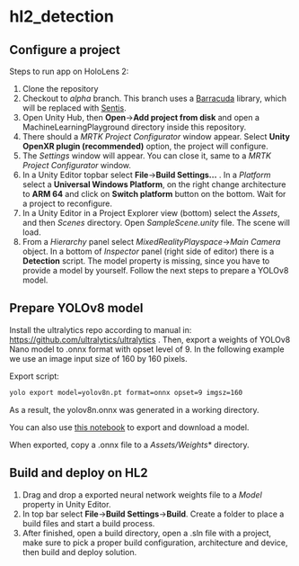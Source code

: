 # hl2_detection

## Configure a project

Steps to run app on HoloLens 2:
1. Clone the repository
2. Checkout to *alpha* branch. This branch uses a [Barracuda](https://docs.unity3d.com/Packages/com.unity.barracuda@3.0/manual/index.html) library, which will be replaced with [Sentis](https://docs.unity3d.com/Packages/com.unity.sentis@1.2/manual/index.html).
3. Open Unity Hub, then **Open**->**Add project from disk** and open a MachineLearningPlayground directory inside this repository.
4. There should a *MRTK Project Configurator* window appear. Select **Unity OpenXR plugin (recommended)** option, the project will configure.
5. The *Settings* window will appear. You can close it, same to a *MRTK Project Configurator* window.
6. In a Unity Editor topbar select **File**->**Build Settings...** . In a *Platform* select a **Universal Windows Platform**, on the right change architecture to **ARM 64** and click on **Switch platform** button on the bottom. Wait for a project to reconfigure.
7. In a Unity Editor in a Project Explorer view (bottom) select the *Assets*, and then *Scenes* directory. Open *SampleScene.unity* file. The scene will load.
8. From a *Hierarchy* panel select *MixedRealityPlayspace*->*Main Camera* object. In a bottom of *Inspector* panel (right side of editor) there is a **Detection** script. The model property is missing, since you have to provide a model by yourself. Follow the next steps to prepare a YOLOv8 model. 

## Prepare YOLOv8 model
Install the ultralytics repo according to manual in: https://github.com/ultralytics/ultralytics . Then, export a weights of YOLOv8 Nano model to .onnx format with opset level of 9. In the following example we use an image input size of 160 by 160 pixels. 

Export script:
```bash
yolo export model=yolov8n.pt format=onnx opset=9 imgsz=160
```

As a result, the yolov8n.onnx was generated in a working directory.

You can also use [this notebook](https://colab.research.google.com/drive/11M6M00Ss0cPvgJOzwaUdw4DUlOhUvdhj?usp=sharing) to export and download a model.  

When exported, copy a .onnx file to a *Assets/Weights** directory. 

## Build and deploy on HL2

1. Drag and drop a exported neural network weights file to a *Model* property in Unity Editor.
2. In top bar select **File**->**Build Settings**->**Build**. Create a folder to place a build files and start a build process.
3. After finished, open a build directory, open a .sln file with a project, make sure to pick a proper build configuration, architecture and device, then build and deploy solution.
